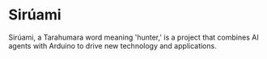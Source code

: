 # Sirúami
Sirúami, a Tarahumara word meaning 'hunter,' is a project that combines AI agents with Arduino to drive new technology and applications.
